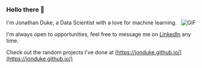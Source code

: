 ### Hello there 👋

<img align="right" alt="GIF" src="https://thumbs.gfycat.com/SoupyOilyGraywolf-size_restricted.gif" />

I'm Jonathan Duke, a Data Scientist with a love for machine learning.

I'm always open to opportunities, feel free to message me on [LinkedIn](https://www.linkedin.com/in/jonduke90/) any time.

Check out the random projects I've done at [https://jonduke.github.io/](https://jonduke.github.io/)
